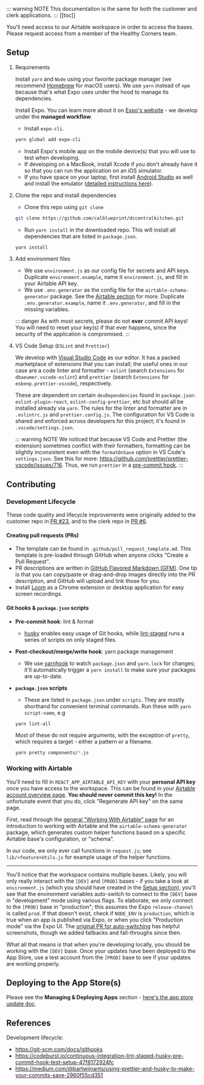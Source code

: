 <!-- Embedded with the <Content/> Vue component into Customer/Clerk sections -->

::: warning NOTE
This documentation is the same for both the customer and clerk applications.
:::
[[toc]]

You'll need access to our Airtable workspace in order to access the bases. Please request access from a member of the Healthy Corners team.

## Setup

1. Requirements

   Install `yarn` and `Node` using your favorite package manager (we recommend [Homebrew](https://brew.sh/) for macOS users). We use `yarn` instead of `npm` because that's what Expo uses under the hood to manage its dependencies.

   Install Expo. You can learn more about it on [Expo's website](https://docs.expo.io/guides/) - we develop under the **managed workflow**.

   - Install `expo-cli`.

   ```bash
   yarn global add expo-cli
   ```

   - Install Expo's mobile app on the mobile device(s) that you will use to test when developing.
   - If developing on a MacBook, install Xcode if you don't already have it so that you can run the application on an iOS simulator.
   - If you have space on your laptop, first install [Android Studio](https://developer.android.com/studio) as well and install the emulator ([detailed instructions here](https://developer.android.com/studio/run/emulator)).

2. Clone the repo and install dependencies

   - Clone this repo using `git clone`

   ```bash
   git clone https://github.com/calblueprint/dccentralkitchen.git
   ```

   - Run `yarn install` in the downloaded repo. This will install all dependencies that are listed in `package.json`.

   ```bash
   yarn install
   ```

3. Add environment files

   - We use `environment.js` as our config file for secrets and API keys. Duplicate `environment.example`, name it `environment.js`, and fill in your Airtable API key.
   - We use `.env.generator` as the config file for the `airtable-schema-generator` package. See the [Airtable section](#working-with-airtable) for more. Duplicate `.env.generator.example`, name it `.env.generator`, and fill in the missing variables.

   ::: danger
   As with most secrets, please do not **ever** commit API keys! You will need to reset your key(s) if that ever happens, since the security of the application is compromised.
   :::

4. VS Code Setup (`ESLint` and `Prettier`)

   We develop with [Visual Studio Code](https://code.visualstudio.com/) as our editor. It has a packed marketplace of extensions that you can install; the useful ones in our case are a code linter and formatter - `eslint` (search `Extensions` for `dbaeumer.vscode-eslint`) and `prettier` (search `Extensions` for `esbenp.prettier-vscode`), respectively.

   These are dependent on certain `devDependencies` found in `package.json`: `eslint-plugin-react`, `eslint-config-prettier`, etc but should all be installed already via `yarn`.
   The rules for the linter and formatter are in `.eslintrc.js` and `prettier.config.js`. The configuration for VS Code is shared and enforced across developers for this project; it's found in `.vscode/settings.json`.

   ::: warning NOTE
   We noticed that because VS Code and Prettier (the extension) sometimes conflict with their formatters, formatting can be slightly inconsistent even with the `formatOnSave` option in VS Code's `settings.json`. See this for more: <https://github.com/prettier/prettier-vscode/issues/716>. Thus, we run `prettier` in a [pre-commit hook](#git-hooks-packagejson-scripts).
   :::

## Contributing

### Development Lifecycle

These code quality and lifecycle improvements were originally added to the customer repo in [PR #23](https://github.com/calblueprint/dccentralkitchen/pull/23), and to the clerk repo in [PR #6](https://github.com/calblueprint/dccentralkitchen-clerks/pull/6).

#### Creating pull requests (PRs)

- The template can be found in `.github/pull_request_template.md`. This template is pre-loaded through GitHub when anyone clicks "Create a Pull Request".
- PR descriptions are written in [GitHub Flavored Markdown (GFM)](https://help.github.com/en/github/writing-on-github/basic-writing-and-formatting-syntax). One tip is that you can copy/paste or drag-and-drop images directly into the PR description, and GitHub will upload and link those for you.
- Install [Loom](https://www.loom.com/) as a Chrome extension or desktop application for easy screen recordings.

#### Git hooks & `package.json` scripts

- **Pre-commit hook**: lint & format

  - [husky](https://www.npmjs.com/package/husky) enables easy usage of Git hooks, while [lint-staged](https://github.com/okonet/lint-staged) runs a series of scripts on only staged files.

- **Post-checkout/merge/write hook**: yarn package management

  - We use [yarnhook](https://github.com/frontsideair/yarnhook) to watch `package.json` and `yarn.lock` for changes; it'll automatically trigger a `yarn install` to make sure your packages are up-to-date.

- **`package.json` scripts**

  - These are listed in `package.json` under `scripts`. They are mostly shorthand for convenient terminal commands. Run these with `yarn script-name`, e.g

  ```bash
  yarn lint-all
  ```

  Most of these do not require arguments, with the exception of `pretty`, which requires a target - either a pattern or a filename.

  ```bash
  yarn pretty components/*.js
  ```

### Working with Airtable

You'll need to fill in `REACT_APP_AIRTABLE_API_KEY` with your **personal API key** once you have access to the workspace. This can be found in your [Airtable account overview page](https://airtable.com/account). **You should never commit this key!** In the unfortunate event that you do, click "Regenerate API key" on the same page.

First, read through the [general "Working With Airtable" page](../shared/airtable) for an introduction to working with Airtable and the `airtable-schema-generator` package, which generates custom helper functions based on a specific Airtable base's configuration, or "schema".

In our code, we only ever call functions in `request.js`; see `lib/<feature>Utils.js` for example usage of the helper functions.

---

You'll notice that the workspace contains multiple bases. Likely, you will only really interact with the `[DEV]` and `[PROD]` bases - if you take a look at `environment.js` (which you should have created in the [Setup section](#setup)), you'll see that the environment variables auto-switch to connect to the `[DEV]` base in "development" mode using various flags. To elaborate, we only connect to the `[PROD]` base in "production"; this assumes the Expo `release-channel` is called `prod`. If that doesn't exist, check if `NODE_ENV` is `production`, which is true when an app is published via Expo, or when you click "Production mode" via the Expo UI. The [original PR for auto-switching](https://github.com/calblueprint/dccentralkitchen/pull/95) has helpful screenshots, though we added fallbacks and fall-throughs since then.

What all that means is that when you're developing locally, you should be working with the `[DEV]` base. Once your updates have been deployed to the App Store, use a test account from the `[PROD]` base to see if your updates are working properly.

## Deploying to the App Store(s)

Please see the **Managing & Deploying Apps** section - [here's the app store update doc](../shared/deployingupdates.md).

## References

Development lifecycle:

- <https://git-scm.com/docs/githooks>
- <https://codeburst.io/continuous-integration-lint-staged-husky-pre-commit-hook-test-setup-47f8172924fc>
- <https://medium.com/@bartwijnants/using-prettier-and-husky-to-make-your-commits-save-2960f55cd351>
